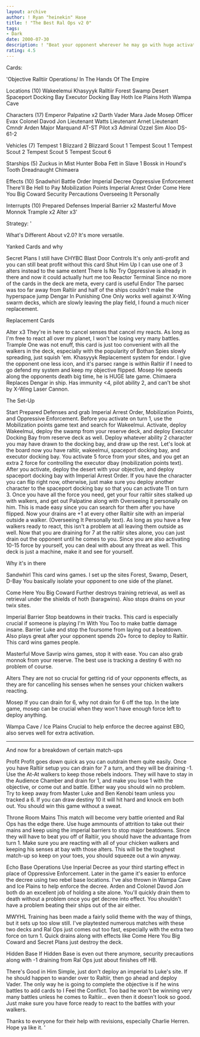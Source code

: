 ```yaml
---
layout: archive
author: ! Ryan "heinekin" Hase
title: ! "The Best Ral Ops v2 0"
tags:
- Dark
date: 2000-07-30
description: ! "Beat your opponent wherever he may go with huge activation and Raltiir operations benefits."
rating: 4.5
---
```

Cards: 

'Objective
Ralltiir Operations/ In The Hands Of The Empire

Locations (10)
Wakeelemui
Khasyyyk
Ralltiir
Forest
Swamp
Desert
Spaceport Docking Bay
Executor Docking Bay
Hoth Ice Plains
Hoth Wampa Cave

Characters (17)
Emperor Palpatine x2
Darth Vader
Mara Jade
Mosep
Officer Evax
Colonel Davod Jon
Lieutenant Watts
Lieutenant Arnet
Lieutenant Cmndr Arden
Major Marquand
AT-ST Pilot x3
Admiral Ozzel
Sim Aloo
DS-61-2

Vehicles (7)
Tempest 1
Blizzard 2
Blizzard Scout 1
Tempest Scout 1
Tempest Scout 2
Tempest Scout 5
Tempest Scout 6

Starships (5)
Zuckus in Mist Hunter
Boba Fett in Slave 1
Bossk in Hound's Tooth
Dreadnaught
Chimaera

Effects (10)
Snadwhirl
Battle Order
Imperial Decree
Oppressive Enforcement
There'll Be Hell to Pay
Mobilization Points
Imperial Arrest Order
Come Here You Big Coward
Security Percautions
Overseeing It Personally

Interrupts (10)
Prepared Defenses
Imperial Barrier x2
Masterful Move
Monnok
Trample x2
Alter x3'

Strategy: '

What's Different About v2.0?
It's more versatile.

Yanked Cards and why

Secret Plans I still have CHYBC
Blast Door Controls  It's only anti-profit and you can still beat profit without this card
Shut Him Up  I can use one of 3 alters instead to the same extent
There Is No Try  Oppressive is already in there and now it could actually hurt me too
Reactor Terminal  Since no more of the cards in the deck are meta, every card is useful
Endor	The parsec was too far away from Raltiir and half of the ships couldn't make the hyperspace jump
Dengar In Punishing One  Only works well against X-Wing swarm decks, which are slowly leaving the play field, I found a much nicer replacement.

Replacement Cards

Alter x3   They're in here to cancel senses that cancel my reacts.  As long as I'm free to react all over my planet, I won't be losing very many battles.
Trample  One was not enuff, this card is just too convenient with all the walkers in the deck, especially with the popularity of Bothan Spies slowly spreading, just squish 'em.
Khasyyyk  Replacement system for endor.  I give the opponent one less icon, and it's parsec range is within Raltiir if I need to go defend my system and keep my objective flipped.
Mosep	He speeds along the opponents death big time, he is HUGE late game.
Chimaera  Replaces Dengar in ship.  Has immunity <4, pilot ability 2, and can't be shot by X-Wing Laser Cannon.

The Set-Up

Start Prepared Defenses and grab Imperial Arrest Order, Mobilization Points, and Oppressive Enforcement.  Before you activate on turn 1, use the Mobilization points game text and search for Wakeelmui.  Activate, deploy Wakeelmui, deploy the swamp from your reserve deck, and deploy Executor Docking Bay from reserve deck as well.  Deploy whatever ability 2 character you may have drawn to the docking bay, and draw up the rest.
Let's look at the board now  you have raltiir, wakeelmui, spaceport docking bay, and executor docking bay. You activate 5 force from your sites, and you get an extra 2 force for controlling the executor dbay  (mobilization points text).
After you activate, deploy the desert with your objective, and deploy spaceport docking bay with Imperial Arrest Order.  If you have the character you can flip right now, otherwise, just make sure you deploy another character to the spaceport docking bay so that you can activate 11 on turn 3.
Once you have all the force you need, get your four raltiir sites stalked up with walkers, and get out Palpatine along with Overseeing it personally on him.  This is made easy since you can search for them after you have flipped.  Now your drains are +1 at every other Raltiir site with an imperial outside a walker. (Overseeing It Personally text).  As long as you have a few walkers ready to react, this isn't a problem at all leaving them outside as well.  Now that you are draining for 7 at the raltiir sites alone, you can just drain out the opponent until he comes to you.  Since you are also activating 10-15 force by yourself, you can deal with about any threat as well.
This deck is just a machine, make it and see for yourself.

Why it's in there

Sandwhirl  This card wins games.  I set up the sites Forest, Swamp, Desert, D-Bay  You basically isolate your opponent to one side of the planet.

Come Here You Big Coward  Further destroys training retrieval, as well as retrieval under the shields of hoth	(baragwins).  Also stops drains on your twix sites.

Imperial Barrier  Stop beatdowns in their tracks.  This card is especially crucial if someone is playing I'm With You Too to make battle damage insane.  Barrier Luke and stop the foursome from laying out a beatdown.  Also plays great after your opponent spends 20+ force to deploy to Raltiir.	This card wins games people.

Masterful Move  Savrip wins games, stop it with ease.	You can also grab monnok from your reserve.  The best use is tracking a destiny 6 with no problem of course.

Alters  They are not so crucial for getting rid of your opponents effects, as they are for cancelling his senses when he senses your chicken walkers reacting.

Mosep	If you can drain for 6, why not drain for 6 off the top.  In the late game, mosep can be crucial when they won't have enough force left to deploy anything.

Wampa Cave / Ice Plains  Crucial to help enforce the decree against EBO, also serves well for extra activation.

*******

And now for a breakdown of certain match-ups

Profit  Profit goes down quick as you can outdrain them quite easily.	Once you have Raltiir setup you can drain for 7 a turn, and they will be draining -1.  Use the At-At walkers to keep those rebels indoors.  They will have to stay in the Audience Chamber and drain for 1, and make you lose 1 with the objective, or come out and battle.  Either way you should win no problem.  Try to keep away from Master Luke and Ben Kenobi team unless you tracked a 6.  If you can draw destiny 10 it will hit hard and knock em both out.  You should win this game without a sweat.

Throne Room Mains  This match will become very battle oriented and Ral Ops has the edge there.  Use huge ammounts of attrition to take out their mains and keep using the imperial barriers to stop major beatdowns.  Since they will have to beat you off of Raltiir, you should have the advantage from turn 1.  Make sure you are reacting with all of your chicken walkers and keeping his senses at bay with those alters.  This will be the toughest match-up so keep on your toes, you should squeeze out a win anyway.

Echo Base Operations  Use Inperial Decree as your third starting effect in place of Oppressive Enforcement.  Later in the game it's easier to enforce the decree using two rebel base locations.  I've also thrown in Wampa Cave and Ice Plains to help enforce the decree.	Arden and Colonel Davod Jon both do an excellent job of holding a site alone.  You'll quickly drain them to death without a problem once you get decree into effect.  You shouldn't have a problem beating their ships out of the air either.

MWYHL	Training has been made a fairly solid theme with the way of things, but it sets up too slow still.  I've playtested numerous matches with these two decks and Ral Ops just comes out too fast, especially with the extra two force on turn 1.	Quick drains along with effects like Come Here You Big Coward and Secret Plans just destroy the deck.

Hidden Base  If Hidden Base is even out there anymore, security precautions along with -1 draining from Ral Ops just about finishes off HB.

There's Good in Him  Simple, just don't deploy an imperial to Luke's site.	If he should happen to wander over to Raltiir, then go ahead and deploy Vader.	The only way he is going to complete the objective is if he wins battles to add cards to I Feel the Conflict.  Too bad he won't be winning very many battles unless he comes to Raltiir... even then it doesn't look so good.  Just make sure you have force ready to react to the battles with your walkers.

Thanks to everyone for their help with revisions, especially Charlie Herren.  Hope ya like it. '